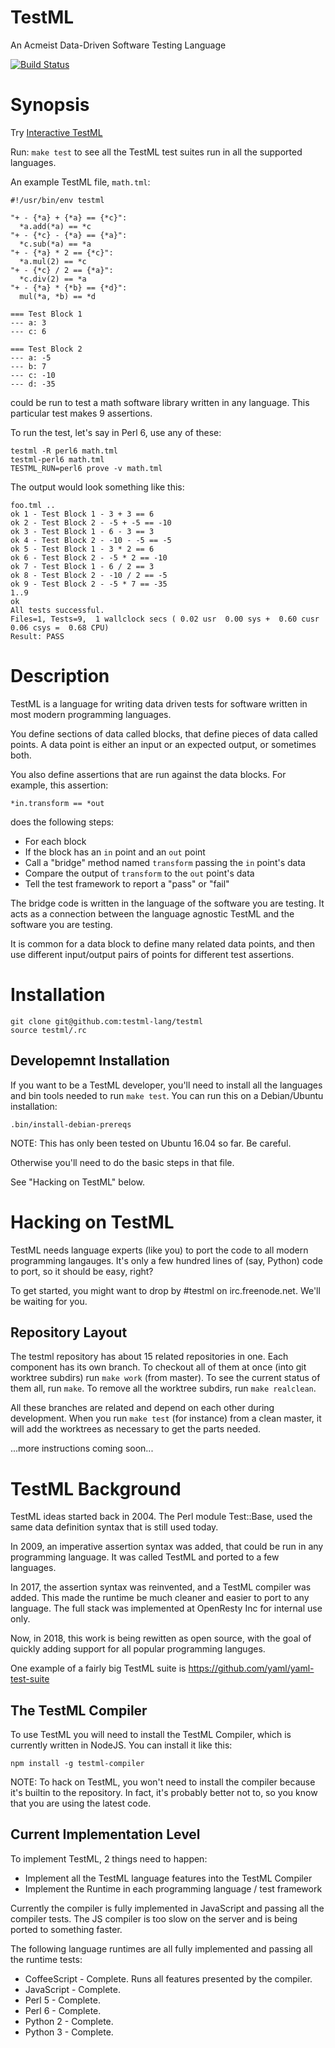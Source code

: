 TestML
======

An Acmeist Data-Driven Software Testing Language

[![Build Status](https://travis-ci.org/testml-lang/testml.svg?branch=master)](https://travis-ci.org/testml-lang/testml)

# Synopsis

Try [Interactive TestML](http://testml.org/playground/)

Run: `make test` to see all the TestML test suites run in all the supported
languages.

An example TestML file, `math.tml`:
```
#!/usr/bin/env testml

"+ - {*a} + {*a} == {*c}":
  *a.add(*a) == *c
"+ - {*c} - {*a} == {*a}":
  *c.sub(*a) == *a
"+ - {*a} * 2 == {*c}":
  *a.mul(2) == *c
"+ - {*c} / 2 == {*a}":
  *c.div(2) == *a
"+ - {*a} * {*b} == {*d}":
  mul(*a, *b) == *d

=== Test Block 1
--- a: 3
--- c: 6

=== Test Block 2
--- a: -5
--- b: 7
--- c: -10
--- d: -35
```

could be run to test a math software library written in any language. This
particular test makes 9 assertions.

To run the test, let's say in Perl 6, use any of these:
```
testml -R perl6 math.tml
testml-perl6 math.tml
TESTML_RUN=perl6 prove -v math.tml
```

The output would look something like this:
```
foo.tml ..
ok 1 - Test Block 1 - 3 + 3 == 6
ok 2 - Test Block 2 - -5 + -5 == -10
ok 3 - Test Block 1 - 6 - 3 == 3
ok 4 - Test Block 2 - -10 - -5 == -5
ok 5 - Test Block 1 - 3 * 2 == 6
ok 6 - Test Block 2 - -5 * 2 == -10
ok 7 - Test Block 1 - 6 / 2 == 3
ok 8 - Test Block 2 - -10 / 2 == -5
ok 9 - Test Block 2 - -5 * 7 == -35
1..9
ok
All tests successful.
Files=1, Tests=9,  1 wallclock secs ( 0.02 usr  0.00 sys +  0.60 cusr  0.06 csys =  0.68 CPU)
Result: PASS
```

# Description

TestML is a language for writing data driven tests for software written in most
modern programming languages.

You define sections of data called blocks, that define pieces of data called
points. A data point is either an input or an expected output, or sometimes
both.

You also define assertions that are run against the data blocks. For example,
this assertion:
```
*in.transform == *out
```

does the following steps:

* For each block
* If the block has an `in` point and an `out` point
* Call a "bridge" method named `transform` passing the `in` point's data
* Compare the output of `transform` to the `out` point's data
* Tell the test framework to report a "pass" or "fail"

The bridge code is written in the language of the software you are testing. It
acts as a connection between the language agnostic TestML and the software you
are testing.

It is common for a data block to define many related data points, and then use
different input/output pairs of points for different test assertions.

# Installation

```
git clone git@github.com:testml-lang/testml
source testml/.rc
```

## Developemnt Installation

If you want to be a TestML developer, you'll need to install all the languages
and bin tools needed to run `make test`. You can run this on a Debian/Ubuntu
installation:
```
.bin/install-debian-prereqs
```

NOTE: This has only been tested on Ubuntu 16.04 so far. Be careful.

Otherwise you'll need to do the basic steps in that file.

See "Hacking on TestML" below.

# Hacking on TestML

TestML needs language experts (like you) to port the code to all modern
programming langauges. It's only a few hundred lines of (say, Python) code to
port, so it should be easy, right?

To get started, you might want to drop by #testml on irc.freenode.net. We'll be
waiting for you.

## Repository Layout

The testml repository has about 15 related repositories in one. Each component
has its own branch. To checkout all of them at once (into git worktree subdirs)
run `make work` (from master). To see the current status of them all, run
`make`. To remove all the worktree subdirs, run `make realclean`.

All these branches are related and depend on each other during development.
When you run `make test` (for instance) from a clean master, it will add the
worktrees as necessary to get the parts needed.

...more instructions coming soon...

# TestML Background

TestML ideas started back in 2004. The Perl module Test::Base, used the same
data definition syntax that is still used today.

In 2009, an imperative assertion syntax was added, that could be run in any
programming language. It was called TestML and ported to a few languages.

In 2017, the assertion syntax was reinvented, and a TestML compiler was added.
This made the runtime be much cleaner and easier to port to any language. The
full stack was implemented at OpenResty Inc for internal use only.

Now, in 2018, this work is being rewitten as open source, with the goal of
quickly adding support for all popular programming languges.

One example of a fairly big TestML suite is
https://github.com/yaml/yaml-test-suite

## The TestML Compiler

To use TestML you will need to install the TestML Compiler, which is currently
written in NodeJS. You can install it like this:
```
npm install -g testml-compiler
```

NOTE: To hack on TestML, you won't need to install the compiler because it's
builtin to the repository. In fact, it's probably better not to, so you know
that you are using the latest code.

## Current Implementation Level

To implement TestML, 2 things need to happen:

* Implement all the TestML language features into the TestML Compiler
* Implement the Runtime in each programming language / test framework

Currently the compiler is fully implemented in JavaScript and passing all the
compiler tests. The JS compiler is too slow on the server and is being ported
to something faster.

The following language runtimes are all fully implemented and passing all the
runtime tests:

* CoffeeScript - Complete. Runs all features presented by the compiler.
* JavaScript - Complete.
* Perl 5 - Complete.
* Perl 6 - Complete.
* Python 2 - Complete.
* Python 3 - Complete.
